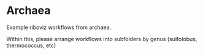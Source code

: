 # Archaea

Example riboviz workflows from archaea.

Within this, please arrange workflows into subfolders by genus (sulfolobus, thermococcus, etc)
